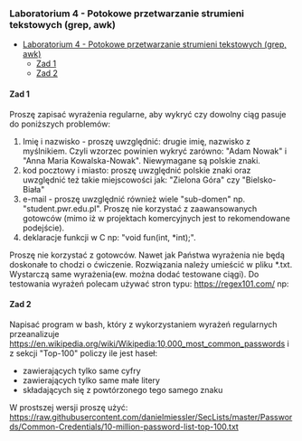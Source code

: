### Laboratorium 4 - Potokowe przetwarzanie strumieni tekstowych (grep, awk)

- [Laboratorium 4 - Potokowe przetwarzanie strumieni tekstowych (grep, awk)](#laboratorium-4---potokowe-przetwarzanie-strumieni-tekstowych-grep-awk)
  - [Zad 1](#zad-1)
  - [Zad 2](#zad-2)

#### Zad 1
Proszę zapisać wyrażenia regularne, aby wykryć czy dowolny ciąg pasuje do poniższych problemów:
1. Imię i nazwisko - proszę uwzględnić: drugie imię, nazwisko z myślnikiem. Czyli wzorzec powinien wykryć zarówno: "Adam Nowak" i "Anna Maria Kowalska-Nowak". Niewymagane są polskie znaki.
2. kod pocztowy i miasto: proszę uwzględnić polskie znaki oraz uwzględnić też takie miejscowości jak: "Zielona Góra" czy "Bielsko-Biała"
3. e-mail - proszę uwzględnić również wiele "sub-domen" np. "student.pwr.edu.pl". Proszę nie korzystać z zaawansowanych gotowców (mimo iż w projektach komercyjnych jest to rekomendowane podejście).
4. deklaracje funkcji w C np: "void fun(int, *int);".

Proszę nie korzystać z gotowców. Nawet jak Państwa wyrażenia nie będą doskonałe to chodzi o ćwiczenie. Rozwiązania należy umieścić  w pliku *.txt. Wystarczą same wyrażenia(ew. można dodać testowane ciągi). Do testowania wyrażeń polecam używać stron typu: https://regex101.com/ np:

#### Zad 2
Napisać program w bash, który z wykorzystaniem wyrażeń regularnych przeanalizuje https://en.wikipedia.org/wiki/Wikipedia:10,000_most_common_passwords i z sekcji "Top-100" policzy ile jest haseł:
- zawierających tylko same cyfry
- zawierających tylko same małe litery
- składających się z powtórzonego tego samego znaku

W prostszej wersji proszę użyć: https://raw.githubusercontent.com/danielmiessler/SecLists/master/Passwords/Common-Credentials/10-million-password-list-top-100.txt